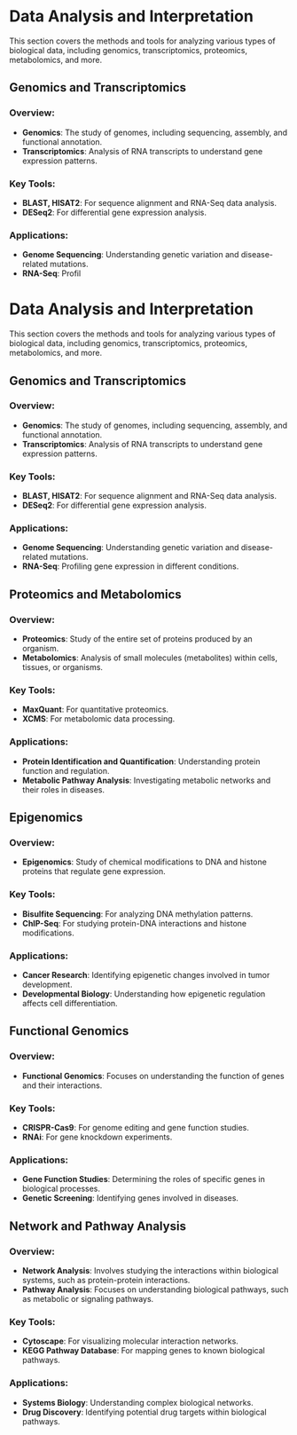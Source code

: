 # Data Analysis and Interpretation

This section covers the methods and tools for analyzing various types of biological data, including genomics, transcriptomics, proteomics, metabolomics, and more.

## Genomics and Transcriptomics
### Overview:
- **Genomics**: The study of genomes, including sequencing, assembly, and functional annotation.
- **Transcriptomics**: Analysis of RNA transcripts to understand gene expression patterns.

### Key Tools:
- **BLAST, HISAT2**: For sequence alignment and RNA-Seq data analysis.
- **DESeq2**: For differential gene expression analysis.

### Applications:
- **Genome Sequencing**: Understanding genetic variation and disease-related mutations.
- **RNA-Seq**: Profil

# Data Analysis and Interpretation

This section covers the methods and tools for analyzing various types of biological data, including genomics, transcriptomics, proteomics, metabolomics, and more.

## Genomics and Transcriptomics
### Overview:
- **Genomics**: The study of genomes, including sequencing, assembly, and functional annotation.
- **Transcriptomics**: Analysis of RNA transcripts to understand gene expression patterns.

### Key Tools:
- **BLAST, HISAT2**: For sequence alignment and RNA-Seq data analysis.
- **DESeq2**: For differential gene expression analysis.

### Applications:
- **Genome Sequencing**: Understanding genetic variation and disease-related mutations.
- **RNA-Seq**: Profiling gene expression in different conditions.

## Proteomics and Metabolomics
### Overview:
- **Proteomics**: Study of the entire set of proteins produced by an organism.
- **Metabolomics**: Analysis of small molecules (metabolites) within cells, tissues, or organisms.

### Key Tools:
- **MaxQuant**: For quantitative proteomics.
- **XCMS**: For metabolomic data processing.

### Applications:
- **Protein Identification and Quantification**: Understanding protein function and regulation.
- **Metabolic Pathway Analysis**: Investigating metabolic networks and their roles in diseases.

## Epigenomics
### Overview:
- **Epigenomics**: Study of chemical modifications to DNA and histone proteins that regulate gene expression.

### Key Tools:
- **Bisulfite Sequencing**: For analyzing DNA methylation patterns.
- **ChIP-Seq**: For studying protein-DNA interactions and histone modifications.

### Applications:
- **Cancer Research**: Identifying epigenetic changes involved in tumor development.
- **Developmental Biology**: Understanding how epigenetic regulation affects cell differentiation.

## Functional Genomics
### Overview:
- **Functional Genomics**: Focuses on understanding the function of genes and their interactions.

### Key Tools:
- **CRISPR-Cas9**: For genome editing and gene function studies.
- **RNAi**: For gene knockdown experiments.

### Applications:
- **Gene Function Studies**: Determining the roles of specific genes in biological processes.
- **Genetic Screening**: Identifying genes involved in diseases.

## Network and Pathway Analysis
### Overview:
- **Network Analysis**: Involves studying the interactions within biological systems, such as protein-protein interactions.
- **Pathway Analysis**: Focuses on understanding biological pathways, such as metabolic or signaling pathways.

### Key Tools:
- **Cytoscape**: For visualizing molecular interaction networks.
- **KEGG Pathway Database**: For mapping genes to known biological pathways.

### Applications:
- **Systems Biology**: Understanding complex biological networks.
- **Drug Discovery**: Identifying potential drug targets within biological pathways.
